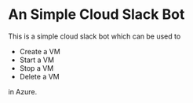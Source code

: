 # An Simple Cloud Slack Bot

This is a simple cloud slack bot which can be used to 

- Create a VM 
- Start a VM
- Stop a VM
- Delete a VM

in Azure.
